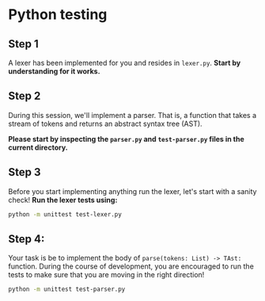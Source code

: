 # Python testing

## Step 1
A lexer has been implemented for you and resides in `lexer.py`.
**Start by understanding for it works.**

## Step 2
During this session, we'll implement a parser. That is, a function that takes a stream of tokens and returns an abstract syntax tree (AST).

**Please start by inspecting the `parser.py` and `test-parser.py` files in the current directory.**

## Step 3
Before you start implementing anything run the lexer, let's start with a sanity check!
**Run the lexer tests using:**
```bash
python -m unittest test-lexer.py
```

## Step 4:
Your task is be to implement the body of `parse(tokens: List) -> TAst:` function. 
During the course of development, you are encouraged to run the tests to make sure that you are moving in the right direction!
```bash
python -m unittest test-parser.py
```
